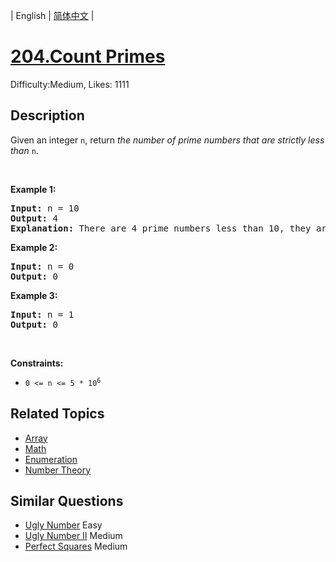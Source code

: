 
| English | [简体中文](README.md) |

# [204.Count Primes](https://leetcode.com/problems/count-primes/)
Difficulty:Medium, Likes: 1111

## Description

<p>Given an integer <code>n</code>, return <em>the number of prime numbers that are strictly less than</em> <code>n</code>.</p>

<p>&nbsp;</p>
<p><strong class="example">Example 1:</strong></p>

<pre>
<strong>Input:</strong> n = 10
<strong>Output:</strong> 4
<strong>Explanation:</strong> There are 4 prime numbers less than 10, they are 2, 3, 5, 7.
</pre>

<p><strong class="example">Example 2:</strong></p>

<pre>
<strong>Input:</strong> n = 0
<strong>Output:</strong> 0
</pre>

<p><strong class="example">Example 3:</strong></p>

<pre>
<strong>Input:</strong> n = 1
<strong>Output:</strong> 0
</pre>

<p>&nbsp;</p>
<p><strong>Constraints:</strong></p>

<ul>
	<li><code>0 &lt;= n &lt;= 5 * 10<sup>6</sup></code></li>
</ul>


## Related Topics

- [Array](https://leetcode.com/tag/array/)
- [Math](https://leetcode.com/tag/math/)
- [Enumeration](https://leetcode.com/tag/enumeration/)
- [Number Theory](https://leetcode.com/tag/number-theory/)

## Similar Questions

- [Ugly Number](../ugly-number/README_EN.md) Easy 
- [Ugly Number II](../ugly-number-ii/README_EN.md) Medium 
- [Perfect Squares](../perfect-squares/README_EN.md) Medium 
